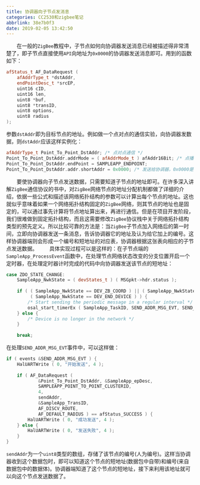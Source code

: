 ```yaml
---
title: 协调器向子节点发消息
categories: CC2530和zigbee笔记
abbrlink: 38e7b0f3
date: 2019-02-05 13:42:50
---
```

&emsp;&emsp;在一般的`ZigBee`教程中，子节点如何向协调器发送消息已经被描述得非常清楚了，即子节点直接使用`API`向地址为`0x0000`的协调器发送消息即可。用到的函数如下：

``` cpp
afStatus_t AF_DataRequest (
    afAddrType_t *dstAddr,
    endPointDesc_t *srcEP,
    uint16 cID,
    uint16 len,
    uint8 *buf,
    uint8 *transID,
    uint8 options,
    uint8 radius
);
```

参数`dstAddr`即为目标节点的地址。例如做一个点对点的通信实验，向协调器发数据，则`dstAddr`应该这样实例化：

``` cpp
afAddrType_t Point_To_Point_DstAddr; /* 点对点通信 */
Point_To_Point_DstAddr.addrMode = ( afAddrMode_t ) afAddr16Bit; /* 点播 */
Point_To_Point_DstAddr.endPoint = SAMPLEAPP_ENDPOINT;
Point_To_Point_DstAddr.addr.shortAddr = 0x0000; /* 发送给协调器，0x0000是协调器的地址 */
```

&emsp;&emsp;要使协调器向子节点发送数据，只需要知道子节点的地址即可。在许多深入讲解`ZigBee`通信协议的书中，对`ZigBee`网络节点的地址分配机制都做了详细的介绍，依据一些公式和描述该网络拓扑结构的参数可以计算出每个节点的地址。这也就似乎意味着如果一个网络拓扑结构固定的`ZigBee`网络，则其节点的地址也是固定的，可以通过事先计算将节点地址算出来，再进行通信。但是在项目开发阶段，我们很难做到固定拓扑结构，而且这需要修改`ZigBee`协议栈中关于网络拓扑结构类型的预先定义。所以比较可靠的方法是：当`ZigBee`子节点加入网络后的第一时间，立即向协调器发送一条消息，告诉协调器它的地址及认为给它加上的编号。这样协调器端则会形成一个编号和短地址的对应表，协调器根据这张表向相应的子节点发送数据。
&emsp;&emsp;具体实现过程可以是这样的：在子节点端的`SampleApp_ProcessEvent`函数中，在处理节点网络状态改变的分支位置开启一个定时器，在处理定时器计时完成的代码中向协调器发送该节点的短地址：

``` cpp
case ZDO_STATE_CHANGE:
    SampleApp_NwkState = ( devStates_t ) ( MSGpkt->hdr.status );
​
    if ( ( SampleApp_NwkState == DEV_ZB_COORD ) || ( SampleApp_NwkState == DEV_ROUTER ) || \
         ( SampleApp_NwkState == DEV_END_DEVICE ) ) {
        /* Start sending the periodic message in a regular interval */
        osal_start_timerEx ( SampleApp_TaskID, SEND_ADDR_MSG_EVT, SEND_ADDR_STEP_TIMEOUT );
    } else {
        /* Device is no longer in the network */
    }
​
    break;
```

在处理`SEND_ADDR_MSG_EVT`事件中，可以这样做：

``` cpp
if ( events &SEND_ADDR_MSG_EVT ) {
    HalUARTWrite ( 0, "开始发送", 4 );
​
    if ( AF_DataRequest (
            &Point_To_Point_DstAddr, &SampleApp_epDesc,
            SAMPLEAPP_POINT_TO_POINT_CLUSTERID,
            4,
            sendAddr,
            &SampleApp_TransID,
            AF_DISCV_ROUTE,
            AF_DEFAULT_RADIUS ) == afStatus_SUCCESS ) {
        HalUARTWrite ( 0, "成功发送", 4 );
    } else {
        HalUARTWrite ( 0, "发送失败", 4 );
    }
}
```

`sendAddr`为一个`uint8`类型的数组，存储了该节点的编号(人为编号)。这样当协调器收到这个数据包时，即可以知道这个节点的短地址(数据包中自带)和编号(来自数据包中的数据体)。协调器端知道了这个节点的短地址，接下来利用该地址就可以向这个节点发送数据了。